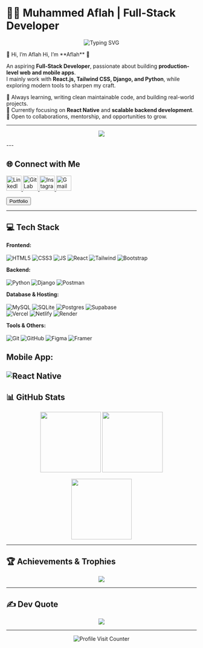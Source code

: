 # 👨‍💻 Muhammed Aflah | Full-Stack Developer  
<p align="center"> <img src="https://readme-typing-svg.herokuapp.com?font=Fira+Code&pause=1000&color=0CF7FF&center=true&vCenter=true&width=550&lines=Full-Stack+Developer;Frontend+Wizard+%7C+Backend+Craftsman;React+%7C+Django+%7C+Python;Always+Learning+%26+Building+Cool+Stuff" alt="Typing SVG" /> </p>
👋 Hi, I’m Aflah
Hi, I’m **Aflah** 👋  

An aspiring **Full-Stack Developer**, passionate about building **production-level web and mobile apps**.  
I mainly work with **React.js, Tailwind CSS, Django, and Python**, while exploring modern tools to sharpen my craft.  

🌱 Always learning, writing clean maintainable code, and building real-world projects.  
🚀 Currently focusing on **React Native** and **scalable backend development**.  
🤝 Open to collaborations, mentorship, and opportunities to grow.  

---
<p align="center"> <a href="https://port-folio-aflah.netlify.app" target="_blank"> <img src="https://img.shields.io/badge/-🌐%20Visit%20Portfolio-blueviolet?style=for-the-badge&logo=vercel" /> </a> </p>
---

## 🌐 Connect with Me  
<p align="left">
  <!-- LinkedIn -->
  <a href="https://linkedin.com/in/muhammed-aflahpp" target="_blank">
    <img src="https://cdn-icons-png.flaticon.com/512/3536/3536505.png" height="40" alt="LinkedIn"/>
  </a>

  <!-- GitLab -->
  <a href="https://gitlab.com/aflah-pp" target="_blank">
    <img src="https://cdn-icons-png.flaticon.com/512/5968/5968853.png" height="40" alt="GitLab"/>
  </a>

  <!-- Instagram -->
  <a href="https://instagram.com/afl_4h" target="_blank">
    <img src="https://cdn-icons-png.flaticon.com/512/2111/2111463.png" height="40" alt="Instagram"/>
  </a>

  <!-- Gmail -->
  <a href="mailto:aflahpp777@gmail.com" target="_blank">
    <img src="https://cdn-icons-png.flaticon.com/512/5968/5968534.png" height="40" alt="Gmail"/>
  </a>

  <a href="https://port-folio-aflah.netlify.app"><button>Portfolio</button></a>
</p>



---

## 💻 Tech Stack  
**Frontend:**  
<br>
![HTML5](https://skillicons.dev/icons?i=html) 
![CSS3](https://skillicons.dev/icons?i=css) 
![JS](https://skillicons.dev/icons?i=js) 
![React](https://skillicons.dev/icons?i=react) 
![Tailwind](https://skillicons.dev/icons?i=tailwind) 
![Bootstrap](https://skillicons.dev/icons?i=bootstrap)  

**Backend:**  
<br>
![Python](https://skillicons.dev/icons?i=python) 
![Django](https://skillicons.dev/icons?i=django) 
![Postman](https://skillicons.dev/icons?i=postman)  

**Database & Hosting:**  
<br>
![MySQL](https://skillicons.dev/icons?i=mysql) 
![SQLite](https://skillicons.dev/icons?i=sqlite) 
![Postgres](https://skillicons.dev/icons?i=postgres) 
![Supabase](https://skillicons.dev/icons?i=supabase)  
![Vercel](https://skillicons.dev/icons?i=vercel) 
![Netlify](https://skillicons.dev/icons?i=netlify) 
![Render](https://skillicons.dev/icons?i=render)  

**Tools & Others:**  
<br>
![Git](https://skillicons.dev/icons?i=git) 
![GitHub](https://skillicons.dev/icons?i=github) 
![Figma](https://skillicons.dev/icons?i=figma) 
![Framer](https://skillicons.dev/icons?i=framer)  


**Mobile App:**  
<br>
![React Native](https://skillicons.dev/icons?i=react) 
---

## 📊 GitHub Stats  
<p align="center">
  <img src="https://github-readme-stats.vercel.app/api?username=aflah-pp&theme=tokyonight&hide_border=true&show_icons=true" height="160" />
  <img src="https://github-readme-streak-stats.herokuapp.com/?user=aflah-pp&theme=tokyonight&hide_border=true" height="160" />
</p>

<p align="center">
  <img src="https://github-readme-stats.vercel.app/api/top-langs/?username=aflah-pp&theme=tokyonight&hide_border=true&layout=compact" height="160" />
</p>

---

## 🏆 Achievements & Trophies  
<p align="center">
  <img src="https://github-profile-trophy.vercel.app/?username=aflah-pp&theme=tokyonight&no-frame=true&row=1&column=7" />
</p>

---

## ✍️ Dev Quote  
<p align="center">
  <img src="https://quotes-github-readme.vercel.app/api?type=horizontal&theme=tokyonight" />
</p>

---

<p align="center">
  <img src="https://visitcount.itsvg.in/api?id=aflah-pp&icon=5&color=6" alt="Profile Visit Counter"/>
</p>
